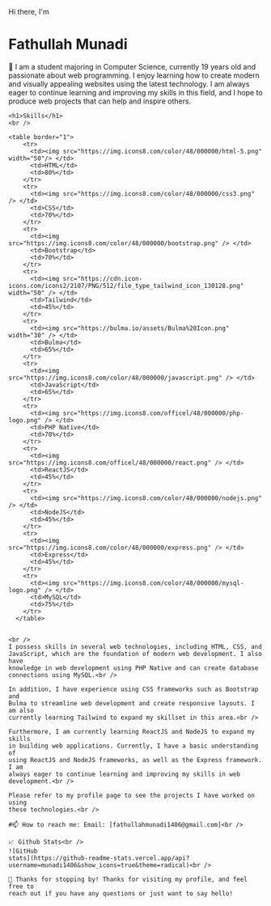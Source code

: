 Hi there, I'm
    <h1>Fathullah Munadi</h1>
    👋 I am a student majoring in Computer Science, currently 19 years old and
    passionate about web programming. I enjoy learning how to create modern and
    visually appealing websites using the latest technology. I am always eager
    to continue learning and improving my skills in this field, and I hope to
    produce web projects that can help and inspire others.<br />

    <h1>Skills</h1>
    <br />

    <table border="1">
        <tr>
          <td><img src="https://img.icons8.com/color/48/000000/html-5.png" width="50"/> </td>
          <td>HTML</td>
          <td>80%</td>
        </tr>
        <tr>
          <td><img src="https://img.icons8.com/color/48/000000/css3.png" /> </td>
          <td>CSS</td>
          <td>70%</td>
        </tr>
        <tr>
          <td><img src="https://img.icons8.com/color/48/000000/bootstrap.png" /> </td>
          <td>Bootstrap</td>
          <td>70%</td>
        </tr>
        <tr>
          <td><img src="https://cdn.icon-icons.com/icons2/2107/PNG/512/file_type_tailwind_icon_130128.png" width="50" /> </td>
          <td>Tailwind</td>
          <td>45%</td>
        </tr>
        <tr>
          <td><img src="https://bulma.io/assets/Bulma%20Icon.png" width="30" /> </td>
          <td>Bulma</td>
          <td>65%</td>
        </tr>
        <tr>
          <td><img src="https://img.icons8.com/color/48/000000/javascript.png" /> </td>
          <td>JavaScript</td>
          <td>65%</td>
        </tr>
        <tr>
          <td><img src="https://img.icons8.com/officel/48/000000/php-logo.png" /> </td>
          <td>PHP Native</td>
          <td>70%</td>
        </tr>
        <tr>
          <td><img src="https://img.icons8.com/officel/48/000000/react.png" /> </td>
          <td>ReactJS</td>
          <td>45%</td>
        </tr>
        <tr>
          <td><img src="https://img.icons8.com/color/48/000000/nodejs.png" /> </td>
          <td>NodeJS</td>
          <td>45%</td>
        </tr>
        <tr>
          <td><img src="https://img.icons8.com/color/48/000000/express.png" /> </td>
          <td>Express</td>
          <td>45%</td>
        </tr>
        <tr>
          <td><img src="https://img.icons8.com/color/48/000000/mysql-logo.png" /> </td>
          <td>MySQL</td>
          <td>75%</td>
        </tr>
      </table>
      

    <br />
    I possess skills in several web technologies, including HTML, CSS, and
    JavaScript, which are the foundation of modern web development. I also have
    knowledge in web development using PHP Native and can create database
    connections using MySQL.<br />

    In addition, I have experience using CSS frameworks such as Bootstrap and
    Bulma to streamline web development and create responsive layouts. I am also
    currently learning Tailwind to expand my skillset in this area.<br />

    Furthermore, I am currently learning ReactJS and NodeJS to expand my skills
    in building web applications. Currently, I have a basic understanding of
    using ReactJS and NodeJS frameworks, as well as the Express framework. I am
    always eager to continue learning and improving my skills in web
    development.<br />

    Please refer to my profile page to see the projects I have worked on using
    these technologies.<br />

    #📫 How to reach me: Email: [fathullahmunadi1406@gmail.com]<br />

    📈 Github Stats<br />
    ![GitHub
    stats](https://github-readme-stats.vercel.app/api?username=munadi1406&show_icons=true&theme=radical)<br />

    🎉 Thanks for stopping by! Thanks for visiting my profile, and feel free to
    reach out if you have any questions or just want to say hello!

